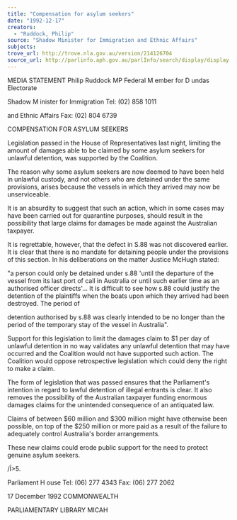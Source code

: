 ```yaml
---
title: "Compensation for asylum seekers"
date: "1992-12-17"
creators:
  - "Ruddock, Philip"
source: "Shadow Minister for Immigration and Ethnic Affairs"
subjects:
trove_url: http://trove.nla.gov.au/version/214126704
source_url: http://parlinfo.aph.gov.au/parlInfo/search/display/display.w3p;query=Id%3A%22media/pressrel/HPR02006695%22
---
```


 MEDIA STATEMENT Philip Ruddock MP Federal M ember for D undas Electorate

 Shadow M inister for Immigration Tel: (02) 858 1011

 and Ethnic Affairs Fax: (02) 804 6739

 COMPENSATION FOR ASYLUM SEEKERS

 Legislation passed in the House of Representatives last night, limiting the amount of  damages able to be claimed by some asylum seekers for unlawful detention, was  supported by the Coalition.

 The reason why some asylum seekers are now deemed to have been held in unlawful  custody, and not others who are detained under the same provisions, arises because the  vessels in which they arrived may now be unserviceable.

 It is an absurdity to suggest that such an action, which in some cases may have been  carried out for quarantine purposes, should result in the possibility that large claims for  damages be made against the Australian taxpayer.

 It is regrettable, however, that the defect in S.88 was not discovered earlier. It is clear  that there is no mandate for detaining people under the provisions of this section. In his  deliberations on the matter Justice McHugh stated:

 "a person could only be detained under s.88 'until the departure of the vessel from  its last port of call in Australia or until such earlier time as an authorised officer  directs'... It is difficult to see how s.88 could justify the detention of the plaintiffs  when the boats upon which they arrived had been destroyed. The period of 

 detention authorised by s.88 was clearly intended to be no longer than the period  of the temporary stay of the vessel in Australia".

 Support for this legislation to limit the damages claim to $1 per day of unlawful detention  in no way validates any unlawful detention that may have occurred and the Coalition  would not have supported such action. The Coalition would oppose retrospective  legislation which could deny the right to make a claim.

 The form of legislation that was passed ensures that the Parliament's intention in regard  to lawful detention of illegal entrants is clear. It also removes the possibility of the  Australian taxpayer funding enormous damages claims for the unintended consequence  of an antiquated law.

 Claims of between $60 million and $300 million might have otherwise been possible, on  top of the $250 million or more paid as a result of the failure to adequately control  Australia's border arrangements.

 These new claims could erode public support for the need to protect genuine asylum  seekers.

 /Î­>5.

 Parliament H ouse  Tel: (06) 277 4343  Fax: (06) 277 2062

 17 December 1992 COMMONWEALTH 

 PARLIAMENTARY LIBRARY  MICAH

